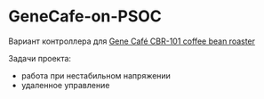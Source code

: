 # GeneCafe-on-PSOC
Вариант контроллера для [Gene Café CBR-101 coffee bean roaster](http://genecafe.com)

Задачи проекта:
- работа при нестабильном напряжении
- удаленное управление

